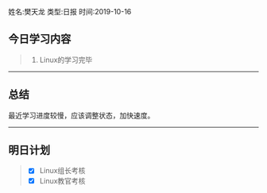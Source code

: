 姓名:樊天龙
类型:日报
时间:2019-10-16

## 今日学习内容 ##
> 1. Linux的学习完毕
* * *
## 总结 ##
最近学习进度较慢，应该调整状态，加快速度。
* * *
## 明日计划 ##
> - [x] Linux组长考核
> - [x] Linux教官考核